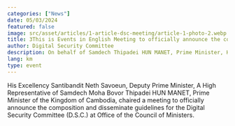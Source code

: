 ```yaml
---
categories: ["News"]
date: 05/03/2024
featured: false
image: src/asset/articles/1-article-dsc-meeting/article-1-photo-2.webp
title: 3This is Events in English Meeting to officially announce the composition and disseminate guidelines for the Digital Security Committee (D.S.C.) at Office of the Council of Ministers
author: Digital Security Committee
description: On behalf of Samdech Thipadei HUN MANET, Prime Minister, H.E. Santibandit Neth Savoeun, Deputy Prime Minister has presided over the meeting.
lang: km
type: event
---
```


His Excellency Santibandit Neth Savoeun, Deputy Prime Minister, A High Representative of Samdech Moha Bovor Thipadei HUN MANET, Prime Minister of the Kingdom of Cambodia, chaired a meeting to officially announce the composition and disseminate guidelines for the Digital Security Committee (D.S.C.) at Office of the Council of Ministers.
